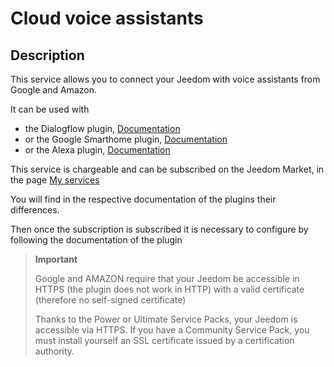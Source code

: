 # Cloud voice assistants

## Description

This service allows you to connect your Jeedom with voice assistants from Google and Amazon.

It can be used with 
- the Dialogflow plugin, [Documentation](https://doc.jeedom.com/en_US/plugins/communication/dialogflow)
- or the Google Smarthome plugin, [Documentation](https://doc.jeedom.com/en_US/plugins/communication/gsh)
- or the Alexa plugin, [Documentation](https://doc.jeedom.com/en_US/plugins/communication/ash)

This service is chargeable and can be subscribed on the Jeedom Market, in the page [My services](https://www.jeedom.com/market/index.php?v=d&p=profils#services)

You will find in the respective documentation of the plugins their differences.

Then once the subscription is subscribed it is necessary to configure by following the documentation of the plugin

> **Important**
>
> Google and AMAZON require that your Jeedom be accessible in HTTPS (the plugin does not work in HTTP) with a valid certificate (therefore no self-signed certificate)
>
> Thanks to the Power or Ultimate Service Packs, your Jeedom is accessible via HTTPS.
> If you have a Community Service Pack, you must install yourself an SSL certificate issued by a certification authority.
